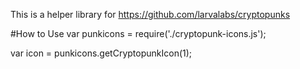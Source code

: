 
This is a helper library for https://github.com/larvalabs/cryptopunks


#How to Use
var punkicons = require('./cryptopunk-icons.js');


var icon = punkicons.getCryptopunkIcon(1);
